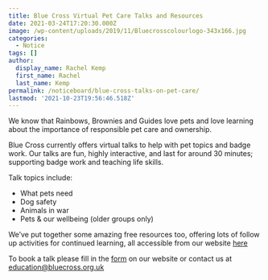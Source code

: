 ```yaml
---
title: Blue Cross Virtual Pet Care Talks and Resources
date: 2021-03-24T17:20:30.000Z
image: /wp-content/uploads/2019/11/Bluecrosscolourlogo-343x166.jpg
categories:
  - Notice
tags: []
author:
  display_name: Rachel Kemp
  first_name: Rachel
  last_name: Kemp
permalink: /noticeboard/blue-cross-talks-on-pet-care/
lastmod: '2021-10-23T19:56:46.518Z'
---
```

We know that Rainbows, Brownies and Guides love pets and love learning about the importance of responsible pet care and ownership.

Blue Cross currently offers virtual talks to help with pet topics and badge work. Our talks are fun, highly interactive, and last for around 30 minutes; supporting badge work and teaching life skills.

<p>Talk topics include:</p>
<ul>
<li>What pets need</li>
<li>Dog safety</li>
<li>Animals in war</li>
<li>Pets &amp; our wellbeing (older groups only)</li>
</ul>
<p>We’ve put together some amazing free resources too, offering lots of follow up activities for continued learning, all accessible from our website <a href="https://www.bluecross.org.uk/indoor-activities-for-kids" target="_blank" rel="noopener noreferrer">here</a></p>
<p>To book a talk please fill in the <a href="https://www.bluecross.org.uk/book-education-talk-0" target="_blank" rel="noopener noreferrer">form</a> on our website or contact us at <a href="mailto:education@bluecross.org.uk" target="_blank" rel="noopener noreferrer">education@bluecross.org.uk</a></p>
